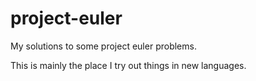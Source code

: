 # project-euler
My solutions to some project euler problems.

This is mainly the place I try out things in new languages.
